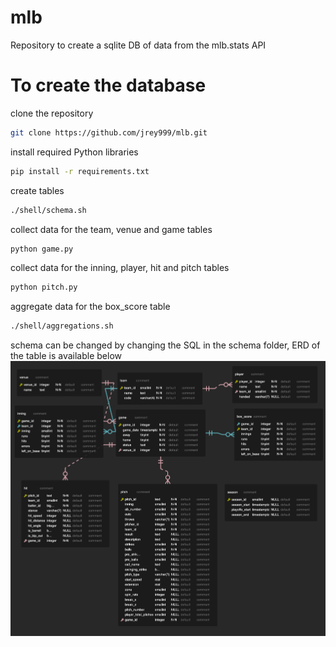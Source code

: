 # mlb

Repository to create a sqlite DB of data from the mlb.stats API

# To create the database
clone the repository
```bash
git clone https://github.com/jrey999/mlb.git
```

install required Python libraries
```bash
pip install -r requirements.txt
```

create tables 
```bash
./shell/schema.sh
```

collect data for the team, venue and game tables
```bash
python game.py
```

collect data for the inning, player, hit and pitch tables
```bash
python pitch.py
```

aggregate data for the box_score table
```bash
./shell/aggregations.sh
```
schema can be changed by changing the SQL in the schema folder, ERD of the table is available below
![ERD](ERD.png)
